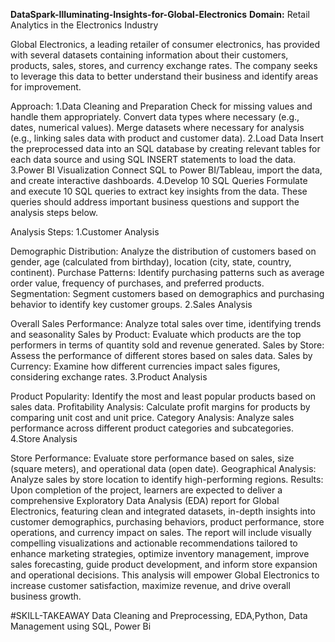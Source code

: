 **DataSpark-Illuminating-Insights-for-Global-Electronics**
**Domain:**
Retail Analytics in the Electronics Industry

Global Electronics, a leading retailer of consumer electronics, has provided with several datasets containing information about their customers, products, sales, stores, and currency exchange rates. The company seeks to leverage this data to better understand their business and identify areas for improvement.

Approach:
1.Data Cleaning and Preparation Check for missing values and handle them appropriately. Convert data types where necessary (e.g., dates, numerical values). Merge datasets where necessary for analysis (e.g., linking sales data with product and customer data). 2.Load Data Insert the preprocessed data into an SQL database by creating relevant tables for each data source and using SQL INSERT statements to load the data. 3.Power BI Visualization Connect SQL to Power BI/Tableau, import the data, and create interactive dashboards. 4.Develop 10 SQL Queries Formulate and execute 10 SQL queries to extract key insights from the data. These queries should address important business questions and support the analysis steps below.

Analysis Steps:
1.Customer Analysis

Demographic Distribution: Analyze the distribution of customers based on gender, age (calculated from birthday), location (city, state, country, continent).
Purchase Patterns: Identify purchasing patterns such as average order value, frequency of purchases, and preferred products.
Segmentation: Segment customers based on demographics and purchasing behavior to identify key customer groups.
2.Sales Analysis

Overall Sales Performance: Analyze total sales over time, identifying trends and seasonality
Sales by Product: Evaluate which products are the top performers in terms of quantity sold and revenue generated.
Sales by Store: Assess the performance of different stores based on sales data.
Sales by Currency: Examine how different currencies impact sales figures, considering exchange rates.
3.Product Analysis

Product Popularity: Identify the most and least popular products based on sales data.
Profitability Analysis: Calculate profit margins for products by comparing unit cost and unit price.
Category Analysis: Analyze sales performance across different product categories and subcategories.
4.Store Analysis

Store Performance: Evaluate store performance based on sales, size (square meters), and operational data (open date).
Geographical Analysis: Analyze sales by store location to identify high-performing regions.
Results: Upon completion of the project, learners are expected to deliver a comprehensive Exploratory Data Analysis (EDA) report for Global Electronics, featuring clean and integrated datasets, in-depth insights into customer demographics, purchasing behaviors, product performance, store operations, and currency impact on sales. The report will include visually compelling visualizations and actionable recommendations tailored to enhance marketing strategies, optimize inventory management, improve sales forecasting, guide product development, and inform store expansion and operational decisions. This analysis will empower Global Electronics to increase customer satisfaction, maximize revenue, and drive overall business growth.

#SKILL-TAKEAWAY Data Cleaning and Preprocessing, EDA,Python, Data Management using SQL, Power Bi
